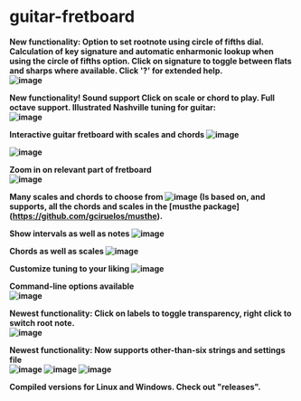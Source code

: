 # guitar-fretboard

<b>New functionality: Option to set rootnote using circle of fifths dial. Calculation of key signature and automatic enharmonic lookup when using the circle of fifths option. Click on signature to toggle between flats and sharps where available. Click '?' for extended help.<br>
![image](https://github.com/user-attachments/assets/9beb5af4-f421-4de0-851d-7d5de8f0d946)

<b>New functionality! Sound support</b> Click on scale or chord to play. 
Full octave support. Illustrated Nashville tuning for guitar:<br>
![image](https://github.com/user-attachments/assets/f8b2bc5c-3a60-4e84-86e4-70de4146b452)

Interactive guitar fretboard with scales and chords
![image](https://github.com/user-attachments/assets/9cc158bb-7d2c-4aed-9d21-fc18d23e7e15)

![image](https://github.com/user-attachments/assets/7ac1378d-35bd-4101-a91d-861e538ab24b)

Zoom in on relevant part of fretboard<br>
![image](https://github.com/user-attachments/assets/71c20b12-2cad-481e-b30b-bf2845aa8efe)

Many scales and chords to choose from
![image](https://github.com/user-attachments/assets/5562b631-b9a7-4c6e-a60c-efbb340226b0)
(Is based on, and supports, all the chords and scales in the [musthe package] (https://github.com/gciruelos/musthe).

Show intervals as well as notes
![image](https://github.com/user-attachments/assets/c960e928-26e3-4360-8cfb-d10dbd03e575)

Chords as well as scales
![image](https://github.com/user-attachments/assets/a22869a1-55c4-457b-9e77-1796430862f0)

Customize tuning to your liking
![image](https://github.com/user-attachments/assets/8eabaa9f-deb0-43ea-8408-77bfeaeb4975)

Command-line options available<br>
![image](https://github.com/user-attachments/assets/c0f94845-bbe3-44fa-b16d-fbd56a206e87)

Newest functionality: Click on labels to toggle transparency, right click to switch root note.<br>
![image](https://github.com/user-attachments/assets/d545b776-56ed-450f-a617-08e7726dfd9c)

Newest functionality: Now supports other-than-six strings and settings file<br>
![image](https://github.com/user-attachments/assets/db385a69-00ef-4980-abf1-24a27f56db2a)
![image](https://github.com/user-attachments/assets/d9d0ac35-39e2-40d1-b7ee-664591974cd5)
![image](https://github.com/user-attachments/assets/fe2460fd-6df0-4d99-bb21-7de3fbb3f921)

Compiled versions for Linux and Windows. Check out "releases".
